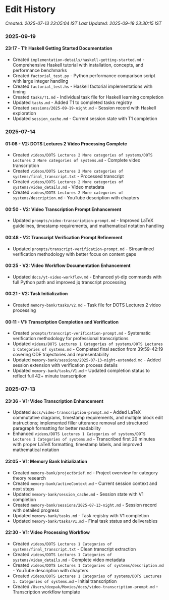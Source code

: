 # Edit History
*Created: 2025-07-13 23:05:04 IST*
*Last Updated: 2025-09-19 23:30:15 IST*

### 2025-09-19

#### 23:17 - T1: Haskell Getting Started Documentation
- Created `implementation-details/haskell-getting-started.md` - Comprehensive Haskell tutorial with installation, concepts, and performance benchmarks
- Created `factorial_test.py` - Python performance comparison script with large integer handling
- Created `factorial_test.hs` - Haskell factorial implementations with timing
- Created `tasks/T1.md` - Individual task file for Haskell learning completion
- Updated `tasks.md` - Added T1 to completed tasks registry
- Created `sessions/2025-09-19-night.md` - Session record with Haskell exploration
- Updated `session_cache.md` - Current session state with T1 completion

### 2025-07-14

#### 01:08 - V2: DOTS Lectures 2 Video Processing Complete
- Created `videos/DOTS Lectures 2 More categories of systems/DOTS Lectures 2 More categories of systems.md` - Complete video transcription
- Created `videos/DOTS Lectures 2 More categories of systems/final_transcript.txt` - Processed transcript
- Created `videos/DOTS Lectures 2 More categories of systems/video_details.md` - Video metadata
- Created `videos/DOTS Lectures 2 More categories of systems/description.md` - YouTube description with chapters

#### 00:50 - V2: Video Transcription Prompt Enhancement
- Updated `prompts/video-transcription-prompt.md` - Improved LaTeX guidelines, timestamp requirements, and mathematical notation handling

#### 00:48 - V2: Transcript Verification Prompt Refinement
- Updated `prompts/transcript-verification-prompt.md` - Streamlined verification methodology with better focus on content gaps

#### 00:25 - V2: Video Workflow Documentation Enhancement
- Updated `docs/yt-video-workflow.md` - Enhanced yt-dlp commands with full Python path and improved jq transcript processing

#### 00:21 - V2: Task Initialization
- Created `memory-bank/tasks/V2.md` - Task file for DOTS Lectures 2 video processing

#### 00:11 - V1: Transcription Completion and Verification
- Created `prompts/transcript-verification-prompt.md` - Systematic verification methodology for professional transcriptions
- Updated `videos/DOTS Lectures 1 Categories of systems/DOTS Lectures 1 Categories of systems.md` - Completed final section from 39:59-42:19 covering ODE trajectories and representability
- Updated `memory-bank/sessions/2025-07-13-night-extended.md` - Added session extension with verification process details
- Updated `memory-bank/tasks/V1.md` - Updated completion status to reflect full 42+ minute transcription

### 2025-07-13

#### 23:36 - V1: Video Transcription Enhancement
- Updated `docs/video-transcription-prompt.md` - Added LaTeX commutative diagrams, timestamp requirements, and multiple block edit instructions; implemented filler utterance removal and structured paragraph formatting for better readability
- Enhanced `videos/DOTS Lectures 1 Categories of systems/DOTS Lectures 1 Categories of systems.md` - Transcribed first 20 minutes with proper LaTeX formatting, timestamp labels, and improved mathematical notation

#### 23:05 - V1: Memory Bank Initialization
- Created `memory-bank/projectbrief.md` - Project overview for category theory research
- Created `memory-bank/activeContext.md` - Current session context and next steps
- Updated `memory-bank/session_cache.md` - Session state with V1 completion
- Created `memory-bank/sessions/2025-07-13-night.md` - Session record with detailed progress
- Updated `memory-bank/tasks.md` - Task registry with V1 completion
- Updated `memory-bank/tasks/V1.md` - Final task status and deliverables

#### 22:30 - V1: Video Processing Workflow
- Created `videos/DOTS Lectures 1 Categories of systems/final_transcript.txt` - Clean transcript extraction
- Created `videos/DOTS Lectures 1 Categories of systems/video_details.md` - Complete video metadata
- Created `videos/DOTS Lectures 1 Categories of systems/description.md` - YouTube description with chapters
- Created `videos/DOTS Lectures 1 Categories of systems/DOTS Lectures 1. Categories of systems.md` - Initial transcription
- Created `/Users/deepak/Movies/docs/video-transcription-prompt.md` - Transcription workflow template
